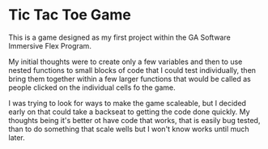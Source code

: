 # Tic Tac Toe Game

This is a game designed as my first project within the GA Software Immersive Flex Program.

My initial thoughts were to create only a few variables and then to use nested functions to small blocks of code that I could test individually, then bring them together within a few larger functions that would be called as people clicked on the individual cells fo the game.

I was trying to look for ways to make the game scaleable, but I decided early on that could take a backseat to getting the code done quickly. My thoughts being it's better ot have code that works, that is easily bug tested, than to do something that scale wells but I won't know works until much later.